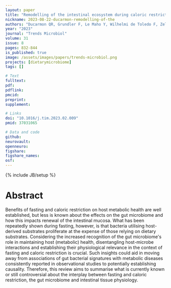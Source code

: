 ```yaml
---
layout: paper
title: "Remodelling of the intestinal ecosystem during caloric restriction and fasting"
nickname: 2023-08-22-ducarmon-remodelling-of-the
authors: "Ducarmon QR, Grundler F, Le Maho Y, Wilhelmi de Toledo F, Zeller G, Habold C, Mesnage R"
year: "2023"
journal: "Trends Microbiol"
volume: 31
issue: 8
pages: 832-844
is_published: true
image: /assets/images/papers/trends-microbiol.png
projects: [dietarymicrobiome]
tags: []

# Text
fulltext:
pdf:
pdflink:
pmcid: 
preprint:
supplement:

# Links
doi: "10.1016/j.tim.2023.02.009"
pmid: 37031065

# Data and code
github:
neurovault:
openneuro:
figshare:
figshare_names:
osf:
---
```

{% include JB/setup %}

# Abstract

Benefits of fasting and caloric restriction on host metabolic health are well established, but less is known about the effects on the gut microbiome and how this impacts renewal of the intestinal mucosa. What has been repeatedly shown during fasting, however, is that bacteria utilising host-derived substrates proliferate at the expense of those relying on dietary substrates. Considering the increased recognition of the gut microbiome's role in maintaining host (metabolic) health, disentangling host-microbe interactions and establishing their physiological relevance in the context of fasting and caloric restriction is crucial. Such insights could aid in moving away from associations of gut bacterial signatures with metabolic diseases consistently reported in observational studies to potentially establishing causality. Therefore, this review aims to summarise what is currently known or still controversial about the interplay between fasting and caloric restriction, the gut microbiome and intestinal tissue physiology.
